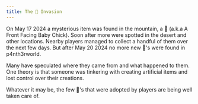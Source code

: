 ```yaml
---
title: The 🐥 Invasion
---
```


On May 17 2024 a mysterious item was found in the mountain, a 🐥 (a.k.a A Front Facing Baby Chick).
Soon after more were spotted in the desert and other locations.
Nearby players managed to collect a handful of them over the next few days.
But after May 20 2024 no more new 🐥's were found in p4nth3rworld.

Many have speculated where they came from and what happened to them.
One theory is that someone was tinkering with creating artificial items and lost control over their creations.

Whatever it may be, the few 🐥's that were adopted by players are being well taken care of.
